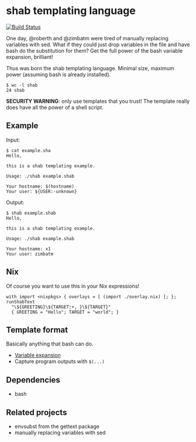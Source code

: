 # shab templating language

[![Build Status](https://travis-ci.org/zimbatm/shab.svg?branch=master)](https://travis-ci.org/zimbatm/shab)

One day, @roberth and @zimbatm were tired of manually replacing variables with
sed. What if they could just drop variables in the file and have bash do the
substitution for them? Get the full power of the bash variable expansion,
brilliant!

Thus was born the shab templating language. Minimal size, maximum power
(assuming bash is already installed).

```
$ wc -l shab
24 shab
```

**SECURITY WARNING**: only use templates that you trust! The template really does
have all the power of a shell script.

## Example

Input:
```
$ cat example.sha
Hello,

this is a shab templating example.

Usage: ./shab example.shab

Your hostname: $(hostname)
Your user: ${USER:-unknown}
```

Output:
```
$ shab example.shab
Hello,

this is a shab templating example.

Usage: ./shab example.shab

Your hostname: x1
Your user: zimbatm
```

## Nix

Of course you want to use this in your Nix expressions!

```
with import <nixpkgs> { overlays = [ (import ./overlay.nix) ]; };
runShabText
  "\${GREETING}\${TARGET:+, }\${TARGET}"
  { GREETING = "Hello"; TARGET = "world"; }
```

## Template format

Basically anything that bash can do.

* [Variable expansion](https://www.gnu.org/software/bash/manual/html_node/Shell-Parameter-Expansion.html)
* Capture program outputs with `$(...)`

## Dependencies

* bash

## Related projects

* envsubst from the gettext package
* manually replacing variables with sed

